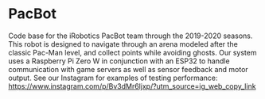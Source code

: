 # PacBot

Code base for the iRobotics PacBot team through the 2019-2020 seasons. This robot is designed to navigate through an arena modeled after the classic Pac-Man level, and collect points while avoiding ghosts. Our system uses a Raspberry Pi Zero W in conjunction with an ESP32 to handle communication with game servers as well as sensor feedback and motor output. See our Instagram for examples of testing performance: https://www.instagram.com/p/Bv3dMr6ljxp/?utm_source=ig_web_copy_link
